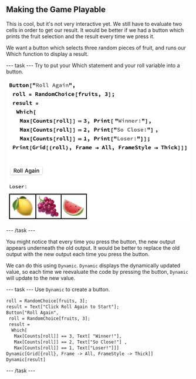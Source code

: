 ## Making the Game Playable

This is cool, but it's not very interactive yet. We still have to evaluate two cells in order to get our result. It would be better if we had a button which prints the fruit selection and the result every time we press it.

We want a button which selects three random pieces of fruit, and runs our Which function to display a result.


--- task ---
Try to put your Which statement and your roll variable into a button.

![Basic Roll Agian Button](images/BasicButton.png)

--- /task ---

You might notice that every time you press the button, the new output appears underneath the old output. It would be better to replace the old output with the new output each time you press the button.

We can do this using `Dynamic`. `Dynamic` displays the dynamically updated value, so each time we reevaluate the code by pressing the button, `Dynamic` will update to the new value.

--- task ---
Use `Dynamic` to create a button. 


```
roll = RandomChoice[fruits, 3];
result = Text["Click Roll Again to Start"];
Button["Roll Again",
 roll = RandomChoice[fruits, 3];
 result =
  Which[
   Max[Counts[roll]] == 3, Text[ "Winner!"],
   Max[Counts[roll]] == 2, Text["So Close!"] ,
   Max[Counts[roll]] == 1, Text["Loser!"]]]
Dynamic[Grid[{roll}, Frame -> All, FrameStyle -> Thick]]
Dynamic[result]
```
--- /task ---